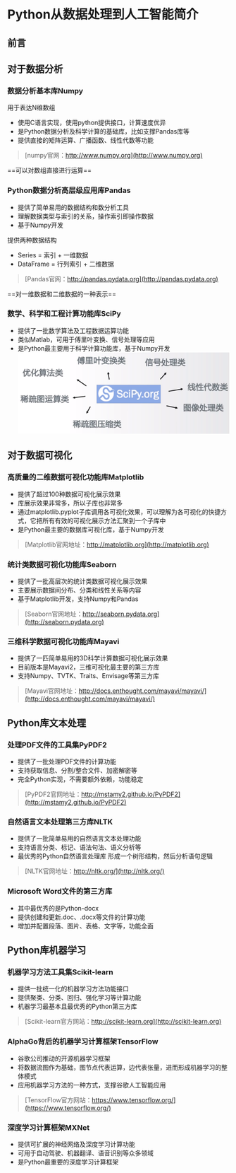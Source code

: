 # Python从数据处理到人工智能简介
## 前言

## 对于数据分析
### 数据分析基本库Numpy
用于表达N维数组
* 使用C语言实现，使用python提供接口，计算速度优异
* 是Python数据分析及科学计算的基础库，比如支撑Pandas库等
* 提供直接的矩阵运算、广播函数、线性代数等功能

> [numpy官网：http://www.numpy.org](http://www.numpy.org)

==可以对数组直接进行运算==

### Python数据分析高层级应用库Pandas
* 提供了简单易用的数据结构和数分析工具
* 理解数据类型与索引的关系，操作索引即操作数据
* 基于Numpy开发

提供两种数据结构
* Series = 索引 + 一维数据
* DataFrame = 行列索引 + 二维数据
> [Pandas官网：http://pandas.pydata.org](http://pandas.pydata.org)

==对一维数据和二维数据的一种表示==

### 数学、科学和工程计算功能库SciPy
* 提供了一批数学算法及工程数据运算功能
* 类似Matlab，可用于傅里叶变换、信号处理等应用
* 是Python最主要用于科学计算功能库，基于Numpy开发
![](img/img_20231122.png)

## 对于数据可视化

### 高质量的二维数据可视化功能库Matplotlib
* 提供了超过100种数据可视化展示效果
* 库展示效果非常多，所以子库也非常多
* 通过matplotlib.pyplot子库调用各可视化效果，可以理解为各可视化的快捷方式，它把所有有效的可视化展示方法汇聚到一个子库中
* 是Python最主要的数据库可视化库，基于Numpy开发

> [Matplotlib官网地址：http://matplotlib.org](http://matplotlib.org)

### 统计类数据可视化功能库Seaborn
* 提供了一批高层次的统计类数据可视化展示效果
* 主要展示数据间分布、分类和线性关系等内容
* 基于Matplotlib开发，支持Numpy和Pandas

> [Seaborn官网地址：http://seaborn.pydata.org](http://seaborn.pydata.org)

### 三维科学数据可视化功能库Mayavi
* 提供了一匹简单易用的3D科学计算数据可视化展示效果
* 目前版本是Mayavi2，三维可视化最主要的第三方库
* 支持Numpy、TVTK、Traits、Envisage等第三方库

> [Mayavi官网地址：http://docs.enthought.com/mayavi/mayavi/](http://docs.enthought.com/mayavi/mayavi/)

## Python库文本处理

### 处理PDF文件的工具集PyPDF2
* 提供了一批处理PDF文件的计算功能
* 支持获取信息、分割/整合文件、加密解密等
* 完全Python实现，不需要额外依赖，功能稳定
> [PyPDF2官网地址：http://mstamy2.github.io/PyPDF2](http://mstamy2.github.io/PyPDF2)

### 自然语言文本处理第三方库NLTK
* 提供了一批简单易用的自然语言文本处理功能
* 支持语言分类、标记、语法句法、语义分析等
* 最优秀的Python自然语言处理库
形成一个树形结构，然后分析语句逻辑

> [NLTK官网地址：http://nltk.org/](http://nltk.org/)

### Microsoft Word文件的第三方库
* 其中最优秀的是Python-docx
* 提供创建和更新.doc、.docx等文件的计算功能
* 增加并配置段落、图片、表格、文字等，功能全面

## Python库机器学习
### 机器学习方法工具集Scikit-learn
* 提供一批统一化的机器学习方法功能接口
* 提供聚类、分类、回归、强化学习等计算功能
* 机器学习最基本且最优秀的Python第三方库

> [Scikit-learn官方网站：http://scikit-learn.org](http://scikit-learn.org)

### AlphaGo背后的机器学习计算框架TensorFlow
* 谷歌公司推动的开源机器学习框架
* 将数据流图作为基础，图节点代表运算，边代表张量，进而形成机器学习的整体模式
* 应用机器学习方法的一种方式，支撑谷歌人工智能应用

> [TensorFlow官方网站：https://www.tensorflow.org/](https://www.tensorflow.org/)

### 深度学习计算框架MXNet
* 提供可扩展的神经网络及深度学习计算功能
* 可用于自动驾驶、机器翻译、语音识别等众多领域
* 是Python最重要的深度学习计算框架
